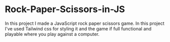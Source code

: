# Rock-Paper-Scissors-in-JS
In this project I made a JavaScript rock paper scissors game. In this project I've used Tailwind css for styling it and the game if full functional and playable where you play against a computer.
